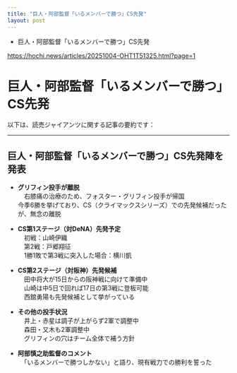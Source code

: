 ```yaml
---
title: "巨人・阿部監督「いるメンバーで勝つ」CS先発"
layout: post
---
```


* 巨人・阿部監督「いるメンバーで勝つ」CS先発

https://hochi.news/articles/20251004-OHT1T51325.html?page=1

<!--more-->

# 巨人・阿部監督「いるメンバーで勝つ」CS先発

以下は、読売ジャイアンツに関する記事の要約です：

---

## 巨人・阿部監督「いるメンバーで勝つ」CS先発陣を発表

- **グリフィン投手が離脱**  
　右膝痛の治療のため、フォスター・グリフィン投手が帰国  
  今季6勝を挙げており、CS（クライマックスシリーズ）での先発候補だったが、無念の離脱  

- **CS第1ステージ（対DeNA）先発予定**  
　初戦：山崎伊織  
　第2戦：戸郷翔征  
　1勝1敗で第3戦に突入した場合：横川凱

- **CS第2ステージ（対阪神）先発候補**  
　田中将大が15日からの阪神戦に向けて準備中  
　山崎は中5日で回れば17日の第3戦に登板可能  
　西舘勇陽も先発候補として挙がっている

- **その他の投手状況**  
　井上・赤星は調子が上がらず2軍で調整中  
　森田・又木も2軍調整中  
　グリフィンの穴はチーム全体で補う方針  

- **阿部慎之助監督のコメント**  
　「いるメンバーで勝つしかない」と語り、現有戦力での勝利を誓った  